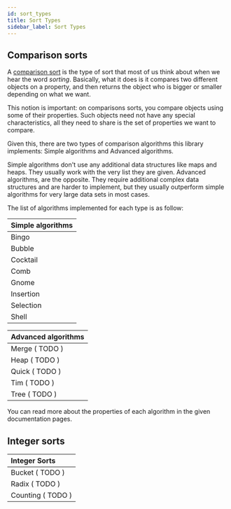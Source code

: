 ```yaml
---
id: sort_types
title: Sort Types
sidebar_label: Sort Types
---
```


## Comparison sorts

A [comparison sort](https://en.wikipedia.org/wiki/Comparison_sort) is the type of sort that most of us think about when we hear the word *sorting*.
Basically, what it does is it compares two different objects on a property, and then returns the object who is bigger or smaller depending on what we want.

This notion is important: on comparisons sorts, you compare objects using some of their properties. Such objects need not have any special characteristics, all they need to share is the set of properties we want to compare.

Given this, there are two types of comparison algorithms this library implements: Simple algorithms and Advanced algorithms.

Simple algorithms don't use any additional data structures like maps and heaps. They usually work with the very list they are given.
Advanced algorithms, are the opposite. They require additional complex data structures and are harder to implement, but they usually outperform simple algorithms for very large data sets in most cases.

The list of algorithms implemented for each type is as follow:

| Simple algorithms |
| :---------------- |
| Bingo             |
| Bubble            |
| Cocktail          |
| Comb              |
| Gnome             |
| Insertion         |
| Selection         |
| Shell             |

| Advanced algorithms   |
| :-------------------- |
| Merge     ( TODO )    |
| Heap      ( TODO )    |
| Quick     ( TODO )    |
| Tim       ( TODO )    |
| Tree      ( TODO )    |

You can read more about the properties of each algorithm in the given documentation pages.

## Integer sorts

| Integer Sorts         |
| :-------------------- |
| Bucket    ( TODO )    |
| Radix     ( TODO )    |
| Counting  ( TODO )    |
